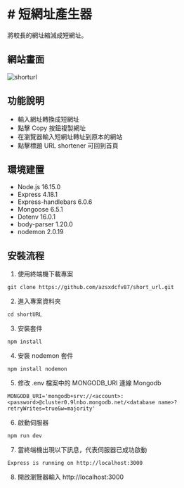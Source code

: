 # # 短網址產生器

將較長的網址縮減成短網址。

## 網站畫面

![shorturl](https://user-images.githubusercontent.com/103798145/171141619-5682222b-600c-4716-abf8-fea83a3a4837.jpg)

## 功能說明

- 輸入網址轉換成短網址
- 點擊 Copy 按鈕複製網址
- 在瀏覽器輸入短網址轉址到原本的網站
- 點擊標題 URL shortener 可回到首頁

## 環境建置

- Node.js 16.15.0
- Express 4.18.1
- Express-handlebars 6.0.6
- Mongoose 6.5.1
- Dotenv 16.0.1
- body-parser 1.20.0
- nodemon 2.0.19

## 安裝流程

1. 使用終端機下載專案

```
git clone https://github.com/azsxdcfv87/short_url.git
```

2. 進入專案資料夾

```
cd shortURL
```

3. 安裝套件

```
npm install
```

4. 安裝 nodemon 套件

```
npm install nodemon
```

5. 修改 .env 檔案中的 MONGODB_URI 連線 Mongodb

```
MONGODB_URI='mongodb+srv://<account>:<password>@cluster0.9lnbo.mongodb.net/<database name>?retryWrites=true&w=majority'
```

6. 啟動伺服器

```
npm run dev
```

7. 當終端機出現以下訊息，代表伺服器已成功啟動

```
Express is running on http://localhost:3000
```

8. 開啟瀏覽器輸入 http://localhost:3000
